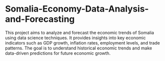 # Somalia-Economy-Data-Analysis-and-Forecasting
This project aims to analyze and forecast the economic trends of Somalia using data science techniques. It provides insights into key economic indicators such as GDP growth, inflation rates, employment levels, and trade patterns. The goal is to understand historical economic trends and make data-driven predictions for future economic growth.
